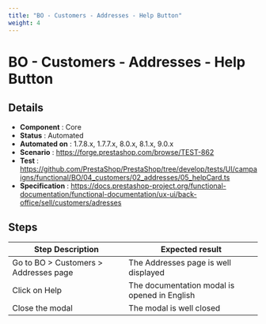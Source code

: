 ```yaml
---
title: "BO - Customers - Addresses - Help Button"
weight: 4
---
```


# BO - Customers - Addresses - Help Button
## Details
* **Component** : Core
* **Status** : Automated
* **Automated on** : 1.7.8.x, 1.7.7.x, 8.0.x, 8.1.x, 9.0.x
* **Scenario** : https://forge.prestashop.com/browse/TEST-862
* **Test** : https://github.com/PrestaShop/PrestaShop/tree/develop/tests/UI/campaigns/functional/BO/04_customers/02_addresses/05_helpCard.ts
* **Specification** : https://docs.prestashop-project.org/functional-documentation/functional-documentation/ux-ui/back-office/sell/customers/adresses

## Steps
| Step Description | Expected result |
| ----- | ----- |
| Go to BO > Customers > Addresses page | The Addresses page is well displayed |
| Click on Help | The documentation modal is opened in English |
| Close the modal | The modal is well closed |
